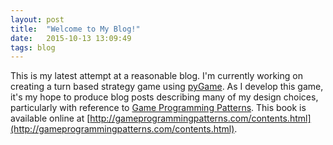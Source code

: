 ```yaml
---
layout: post
title:  "Welcome to My Blog!"
date:   2015-10-13 13:09:49
tags: blog
---
```


This is my latest attempt at a reasonable blog.  I'm currently working on creating a turn based strategy game using [pyGame](https://www.pygame.org/docs/).  As I develop this game, it's my hope to produce blog posts describing many of my design choices, particularly with reference to [Game Programming Patterns](http://gameprogrammingpatterns.com/).  This book is available online at [http://gameprogrammingpatterns.com/contents.html](http://gameprogrammingpatterns.com/contents.html).
